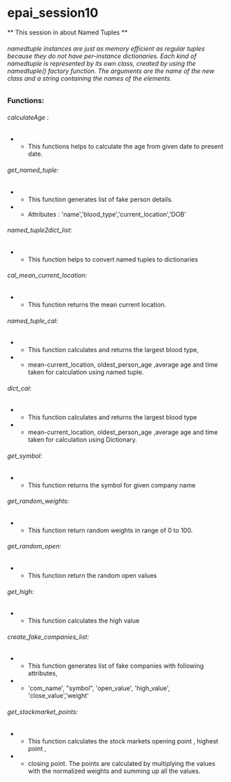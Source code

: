 # epai_session10


** This session in about Named Tuples **

###### namedtuple instances are just as memory efficient as regular tuples because they do not have per-instance dictionaries. Each kind of namedtuple is represented by its own class, created by using the namedtuple() factory function. The arguments are the name of the new class and a string containing the names of the elements.


### Functions:

###### calculateAge :
 - - This functions helps to calculate the age from given date to present date.

######  get_named_tuple:
- - This function generates list of fake person details.
- -  Attributes : 'name','blood_type','current_location','DOB'
    
###### named_tuple2dict_list:
- - This function helps to convert named tuples to dictionaries
    
###### cal_mean_current_location:
- - This function returns the mean current location.

###### named_tuple_cal:
- - This function calculates and returns the largest blood type, 
- - mean-current_location, oldest_person_age ,average age and time taken for calculation using named tuple.
    
###### dict_cal:
- - This function calculates and returns the largest blood type
- - mean-current_location, oldest_person_age ,average age and time taken for    calculation using Dictionary.

###### get_symbol:
- - This function returns the symbol for given company name
    
###### get_random_weights:
- - This function return random weights in range of 0 to 100.
    
###### get_random_open:
- - This function return the random open values

###### get_high:
- - This function calculates the high value

###### create_fake_companies_list:
- - This function generates list of fake companies with following attributes,
- - 'com_name', "symbol", 'open_value', 'high_value', 'close_value','weight'
    
###### get_stockmarket_points:
- - This function calculates the stock markets opening point , highest point ,
- - closing point.
    The points are calculated by multiplying the values with the normalized weights and summing up all the values.
    

    





